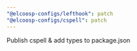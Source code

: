 ```yaml
---
"@elcoosp-configs/lefthook": patch
"@elcoosp-configs/cspell": patch
---
```


Publish cspell & add types to package.json
